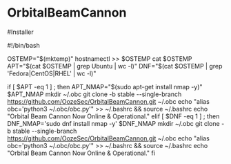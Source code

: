 # OrbitalBeamCannon
#Installer

#!/bin/bash

OSTEMP="$(mktemp)"
hostnamectl >> $OSTEMP
cat $OSTEMP
APT="$(cat $OSTEMP | grep Ubuntu | wc -l)"
DNF="$(cat $OSTEMP | grep 'Fedora\|CentOS\|RHEL' | wc -l)" 

if [ $APT -eq 1 ] ; then
APT_NMAP="$(sudo apt-get install nmap -y)"
    $APT_NMAP
    mkdir ~/.obc
    git clone -b stable --single-branch https://github.com/OozeSec/OrbitalBeamCannon.git ~/.obc
    echo "alias obc='python3 ~/.obc/obc.py'" >> ~/.bashrc && source ~/.bashrc
    echo "Orbital Beam Cannon Now Online & Operational."
elif [ $DNF -eq 1 ] ; then
DNF_NMAP='sudo dnf install nmap -y'
    $DNF_NMAP
    mkdir ~/.obc
    git clone -b stable --single-branch https://github.com/OozeSec/OrbitalBeamCannon.git ~/.obc
    echo "alias obc='python3 ~/.obc/obc.py'" >> ~/.bashrc && source ~/.bashrc
    echo "Orbital Beam Cannon Now Online & Operational."
fi
